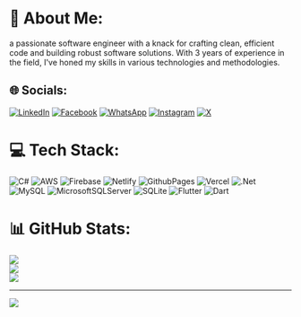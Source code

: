 # 💫 About Me:
a passionate software engineer with a knack for crafting clean, efficient code and building robust software solutions. With 3 years of experience in the field, I've honed my skills in various technologies and methodologies.


## 🌐 Socials:
[![LinkedIn](https://img.shields.io/badge/LinkedIn-%230077B5.svg?logo=linkedin&logoColor=white)](https://linkedin.com/in/mahfoud-sa) 
[![Facebook](https://img.shields.io/badge/Facebook-%231877F2.svg?logo=facebook&logoColor=white)](https://www.facebook.com/profile.php?id=100003567855582) 
[![WhatsApp](https://img.shields.io/badge/WhatsApp-%25D366.svg?logo=whatsapp&logoColor=white)](https://wa.me/770266408) 
[![Instagram](https://img.shields.io/badge/Instagram-%23E4405F.svg?logo=instagram&logoColor=white)](https://instagram.com/yourusername) 
[![X](https://img.shields.io/badge/X-%231DA1F2.svg?logo=twitter&logoColor=white)](https://x.com/yourusername)


# 💻 Tech Stack:
![C#](https://img.shields.io/badge/c%23-%23239120.svg?style=for-the-badge&logo=csharp&logoColor=white) 
![AWS](https://img.shields.io/badge/AWS-%23FF9900.svg?style=for-the-badge&logo=amazon-aws&logoColor=white) 
![Firebase](https://img.shields.io/badge/firebase-%23039BE5.svg?style=for-the-badge&logo=firebase&logoColor=white) 
![Netlify](https://img.shields.io/badge/netlify-%23000000.svg?style=for-the-badge&logo=netlify&logoColor=#00C7B7) 
![GithubPages](https://img.shields.io/badge/github%20pages-121013?style=for-the-badge&logo=github&logoColor=white) 
![Vercel](https://img.shields.io/badge/vercel-%23000000.svg?style=for-the-badge&logo=vercel&logoColor=white) 
![.Net](https://img.shields.io/badge/.NET-5C2D91?style=for-the-badge&logo=.net&logoColor=white) 
![MySQL](https://img.shields.io/badge/mysql-4479A1.svg?style=for-the-badge&logo=mysql&logoColor=white) 
![MicrosoftSQLServer](https://img.shields.io/badge/Microsoft%20SQL%20Server-CC2927?style=for-the-badge&logo=microsoft%20sql%20server&logoColor=white) 
![SQLite](https://img.shields.io/badge/sqlite-%2307405e.svg?style=for-the-badge&logo=sqlite&logoColor=white) 
![Flutter](https://img.shields.io/badge/Flutter-%2302569B.svg?style=for-the-badge&logo=flutter&logoColor=white) 
![Dart](https://img.shields.io/badge/Dart-%230175C2.svg?style=for-the-badge&logo=dart&logoColor=white)
# 📊 GitHub Stats:
![](https://github-readme-stats.vercel.app/api?username=mahfoud-sa&theme=dark&hide_border=false&include_all_commits=true&count_private=true)<br/>
![](https://github-readme-streak-stats.herokuapp.com/?user=mahfoud-sa&theme=dark&hide_border=false)<br/>
![](https://github-readme-stats.vercel.app/api/top-langs/?username=mahfoud-sa&theme=dark&hide_border=false&include_all_commits=true&count_private=true&layout=compact)

---
[![](https://visitcount.itsvg.in/api?id=mahfoud-sa&icon=2&color=0)](https://visitcount.itsvg.in)

<!-- Proudly created with GPRM ( https://gprm.itsvg.in ) -->
